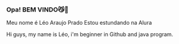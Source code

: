 ### Opa! BEM VINDO😼👋

Meu nome é Léo Araujo Prado
Estou estundando na Alura

Hi guys, my name is Léo, i'm beginner in Github and java program.
